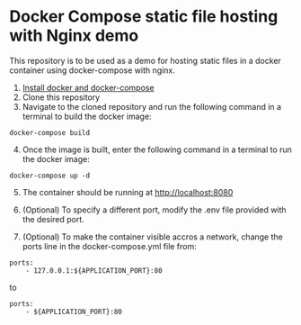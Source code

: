 # Docker Compose static file hosting with Nginx demo
This repository is to be used as a demo for hosting static files in a docker container using docker-compose with nginx.

1. [Install docker and docker-compose](https://github.com/joshuakaluba/BashCheatSheet/blob/master/install_docker.sh) 
2. Clone this repository
3. Navigate to the cloned repository and run the following command in a terminal to build the docker image:
```
docker-compose build
```
4. Once the image is built, enter the following command in a terminal to run the docker image:
```
docker-compose up -d
```
5. The container should be running at [http://localhost:8080](http://localhost:8080)
6. (Optional) To specify a different port, modify the .env file provided with the desired port.

7. (Optional) To make the container visible accros a network, change the ports line in the docker-compose.yml file from:
```
ports:
    - 127.0.0.1:${APPLICATION_PORT}:80
```
to
```
ports:
    - ${APPLICATION_PORT}:80
```